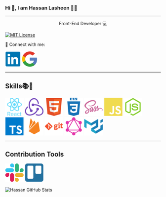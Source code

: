 ### Hi 👋, I am Hassan Lasheen 👨‍💻
___
<p align="center">
Front-End Developer 💻
</p>

[![MIT License](https://img.shields.io/github/followers/HassanLasheenn?style=social)](https://img.shields.io/github/followers/HassanLasheenn?style=social)


💬 Connect with me:

[<img src='https://github.com/devicons/devicon/blob/master/icons/linkedin/linkedin-original.svg' alt='linkedin' width='50' />](https://www.linkedin.com/in/hassan-lasheen-25aa961a2/)
[<img src='https://github.com/devicons/devicon/blob/master/icons/google/google-original.svg' alt='google' width='50' />](hlasheen21@gmail.com)

___

## Skills📚📝

<p float="left">
  <img src="https://github.com/devicons/devicon/blob/master/icons/react/react-original-wordmark.svg" width="60" />
  <img src="https://github.com/devicons/devicon/blob/master/icons/redux/redux-original.svg" width="60" /> 
  <img src="https://github.com/devicons/devicon/blob/master/icons/html5/html5-original.svg" width="60" />
  <img src="https://github.com/devicons/devicon/blob/master/icons/css3/css3-plain-wordmark.svg" width="60" />
  <img src="https://github.com/devicons/devicon/blob/master/icons/sass/sass-original.svg" width="60" />
  <img src="https://github.com/devicons/devicon/blob/master/icons/javascript/javascript-plain.svg" width="60" />
  <img src="https://github.com/devicons/devicon/blob/master/icons/nodejs/nodejs-plain.svg" width="60" />
  <img src="https://github.com/devicons/devicon/blob/master/icons/typescript/typescript-original.svg" width="60" />
  <img src="https://github.com/devicons/devicon/blob/master/icons/firebase/firebase-plain.svg" width="60" />
  <img src="https://github.com/devicons/devicon/blob/master/icons/git/git-plain-wordmark.svg" width="60" />
  <img src="https://github.com/devicons/devicon/blob/master/icons/graphql/graphql-plain.svg" width="60" />
  <img src="https://github.com/devicons/devicon/blob/master/icons/materialui/materialui-original.svg" width="60" />
</p>

___

## Contribution Tools 
<p float="left"
<img src="https://github.com/devicons/devicon/blob/master/icons/jira/jira-original-wordmark.svg" width="60" />
<img src="https://github.com/devicons/devicon/blob/master/icons/slack/slack-original.svg" width="60" />
<img src="https://github.com/devicons/devicon/blob/master/icons/trello/trello-plain.svg" width="60" />
</p>

![Hassan GitHub Stats](https://github-readme-stats.vercel.app/api?username=hassanlasheenn&show_icons=true)
  
